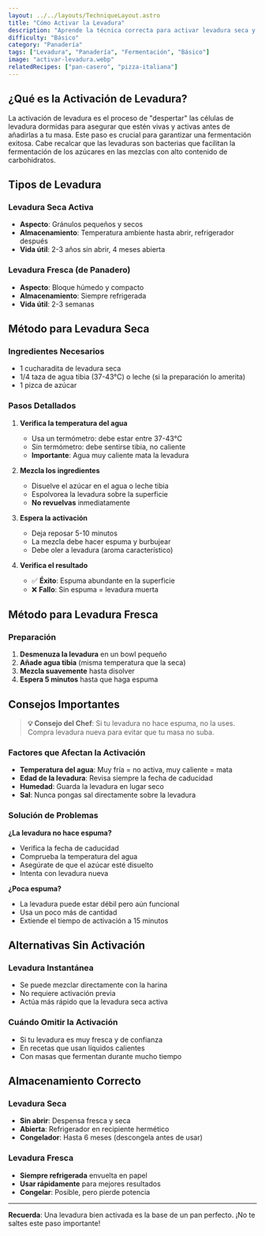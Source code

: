```yaml
---
layout: ../../layouts/TechniqueLayout.astro
title: "Cómo Activar la Levadura"
description: "Aprende la técnica correcta para activar levadura seca y fresca, garantizando el éxito en tus panes y masas."
difficulty: "Básico"
category: "Panadería"
tags: ["Levadura", "Panadería", "Fermentación", "Básico"]
image: "activar-levadura.webp"
relatedRecipes: ["pan-casero", "pizza-italiana"]
---
```


## ¿Qué es la Activación de Levadura?

La activación de levadura es el proceso de "despertar" las células de levadura dormidas para asegurar que estén vivas y activas antes de añadirlas a tu masa. Este paso es crucial para garantizar una fermentación exitosa. Cabe recalcar que las levaduras son bacterias que facilitan la fermentación de los azúcares en las mezclas con alto contenido de carbohidratos.

## Tipos de Levadura

### Levadura Seca Activa

- **Aspecto**: Gránulos pequeños y secos
- **Almacenamiento**: Temperatura ambiente hasta abrir, refrigerador después
- **Vida útil**: 2-3 años sin abrir, 4 meses abierta

### Levadura Fresca (de Panadero)

- **Aspecto**: Bloque húmedo y compacto
- **Almacenamiento**: Siempre refrigerada
- **Vida útil**: 2-3 semanas

## Método para Levadura Seca

### Ingredientes Necesarios

- 1 cucharadita de levadura seca
- 1/4 taza de agua tibia (37-43°C) o leche (si la preparación lo amerita)
- 1 pizca de azúcar

### Pasos Detallados

1. **Verifica la temperatura del agua**

   - Usa un termómetro: debe estar entre 37-43°C
   - Sin termómetro: debe sentirse tibia, no caliente
   - **Importante**: Agua muy caliente mata la levadura

2. **Mezcla los ingredientes**

   - Disuelve el azúcar en el agua o leche tibia
   - Espolvorea la levadura sobre la superficie
   - **No revuelvas** inmediatamente

3. **Espera la activación**

   - Deja reposar 5-10 minutos
   - La mezcla debe hacer espuma y burbujear
   - Debe oler a levadura (aroma característico)

4. **Verifica el resultado**
   - ✅ **Éxito**: Espuma abundante en la superficie
   - ❌ **Fallo**: Sin espuma = levadura muerta

## Método para Levadura Fresca

### Preparación

1. **Desmenuza la levadura** en un bowl pequeño
2. **Añade agua tibia** (misma temperatura que la seca)
3. **Mezcla suavemente** hasta disolver
4. **Espera 5 minutos** hasta que haga espuma

## Consejos Importantes

> **💡 Consejo del Chef**: Si tu levadura no hace espuma, no la uses. Compra levadura nueva para evitar que tu masa no suba.

### Factores que Afectan la Activación

- **Temperatura del agua**: Muy fría = no activa, muy caliente = mata
- **Edad de la levadura**: Revisa siempre la fecha de caducidad
- **Humedad**: Guarda la levadura en lugar seco
- **Sal**: Nunca pongas sal directamente sobre la levadura

### Solución de Problemas

**¿La levadura no hace espuma?**

- Verifica la fecha de caducidad
- Comprueba la temperatura del agua
- Asegúrate de que el azúcar esté disuelto
- Intenta con levadura nueva

**¿Poca espuma?**

- La levadura puede estar débil pero aún funcional
- Usa un poco más de cantidad
- Extiende el tiempo de activación a 15 minutos

## Alternativas Sin Activación

### Levadura Instantánea

- Se puede mezclar directamente con la harina
- No requiere activación previa
- Actúa más rápido que la levadura seca activa

### Cuándo Omitir la Activación

- Si tu levadura es muy fresca y de confianza
- En recetas que usan líquidos calientes
- Con masas que fermentan durante mucho tiempo

## Almacenamiento Correcto

### Levadura Seca

- **Sin abrir**: Despensa fresca y seca
- **Abierta**: Refrigerador en recipiente hermético
- **Congelador**: Hasta 6 meses (descongela antes de usar)

### Levadura Fresca

- **Siempre refrigerada** envuelta en papel
- **Usar rápidamente** para mejores resultados
- **Congelar**: Posible, pero pierde potencia

---

**Recuerda**: Una levadura bien activada es la base de un pan perfecto. ¡No te saltes este paso importante!
